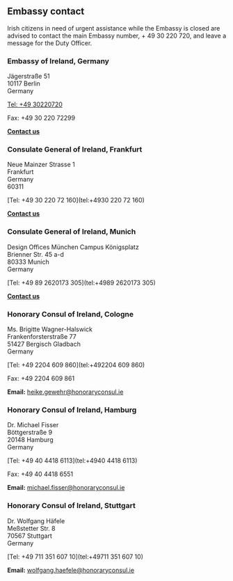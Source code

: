 ## Embassy contact

Irish citizens in need of urgent assistance while the Embassy is closed are advised to contact the main Embassy number, + 49 30 220 720, and leave a message for the Duty Officer.

### Embassy of Ireland, Germany

Jägerstraße 51   
10117 Berlin   
Germany

[Tel: +49 30220720](tel:+4930220720)

Fax: +49 30 220 72299

[**Contact us**](/en/germany/berlin/contact/)

### Consulate General of Ireland, Frankfurt

Neue Mainzer Strasse 1   
Frankfurt   
Germany   
60311

[Tel: +49 30 220 72 160](tel:+4930 220 72 160)

[**Contact us**](/en/germany/frankfurt/contact/)

### Consulate General of Ireland, Munich

Design Offices München Campus Königsplatz   
Brienner Str. 45 a-d   
80333 Munich   
Germany

[Tel: +49 89 2620173 305](tel:+4989 2620173 305)

[**Contact us**](/en/germany/munich/contact/)

### Honorary Consul of Ireland, Cologne

Ms. Brigitte Wagner-Halswick   
Frankenforsterstraße 77   
51427 Bergisch Gladbach   
Germany

[Tel: +49 2204 609 860](tel:+492204 609 860)

Fax: +49 2204 609 861

**Email:** [heike.gewehr@honoraryconsul.ie](mailto:heike.gewehr@honoraryconsul.ie)

### Honorary Consul of Ireland, Hamburg

Dr. Michael Fisser   
Böttgerstraße 9   
20148 Hamburg   
Germany

[Tel: +49 40 4418 6113](tel:+4940 4418 6113)

Fax: +49 40 4418 6551

**Email:** [michael.fisser@honoraryconsul.ie](mailto:michael.fisser@honoraryconsul.ie)

### Honorary Consul of Ireland, Stuttgart

Dr. Wolfgang Häfele   
Meßstetter Str. 8   
70567 Stuttgart   
Germany

[Tel: +49 711 351 607 10](tel:+49711 351 607 10)

**Email:** [wolfgang.haefele@honoraryconsul.ie](mailto:wolfgang.haefele@honoraryconsul.ie)